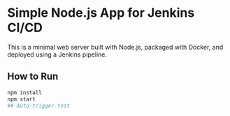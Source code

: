 # Simple Node.js App for Jenkins CI/CD

This is a minimal web server built with Node.js, packaged with Docker, and deployed using a Jenkins pipeline.

## How to Run
```bash
npm install
npm start
## Auto-trigger test
